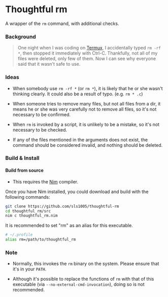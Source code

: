 # Thoughtful rm

A wrapper of the `rm` command, with additional checks.

### Background

> One night when I was coding on [Termux](https://github.com/termux/termux-app), I accidentally typed `rm -rf *`, then stopped it immediately with Ctrl-C. Thankfully, not all of my files were deleted, only few of them. Now I can see why everyone said that it wasn't safe to use.

### Ideas

+ When somebody use `rm -rf *` (or `rm *`), it is likely that he or she wasn't thinking clearly. It could also be a result of typo. (e.g. `rm * .c`)

+ When someone tries to remove many files, but not all files from a dir, it means he or she was very carefully not to remove all files, so it's not necessary to be confirmed.

+ When `rm` is invoked by a script, it is unlikely to be a mistake, so it's not necessary to be checked.

+ If any of the files mentioned in the arguments does not exist, the command should be considered invalid, and nothing should be deleted.

### Build & Install

#### Build from source

+ This requires the [Nim](https://github.com/nim-lang/Nim) compiler.

Once you have Nim installed, you could download and build with the following commands:
```sh
git clone https://github.com/sls1005/thoughtful-rm
cd thoughtful_rm/src
nim c thoughtful_rm.nim
```

It is recommended to set "rm" as an alias for this executable.
```sh
# ~/.profile
alias rm=/path/to/thoughtful_rm
```

### Note

+ Normally, this invokes the `rm` binary on the system. Please ensure that it's in your `PATH`.

+ Although it's possible to replace the functions of `rm` with that of this executable (via `--no-external-cmd-invocation`), doing so is not recommended.
